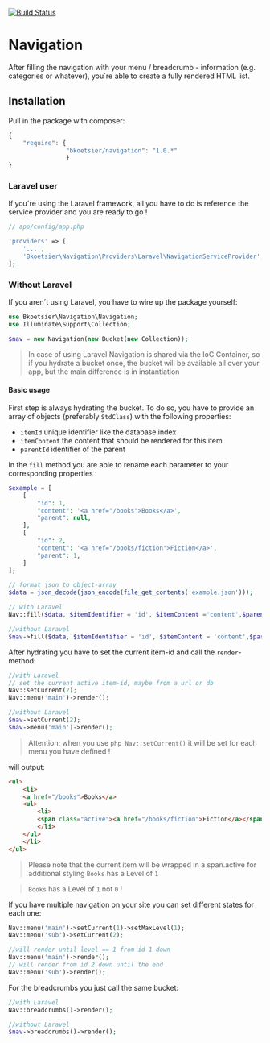 [![Build Status](https://travis-ci.org/bastiankoetsier/navigation.svg?branch=master)](https://travis-ci.org/bastiankoetsier/navigation)
# Navigation
After filling the navigation with your menu / breadcrumb - information (e.g. categories or whatever), you´re able to
create a fully rendered HTML list.

## Installation

Pull in the package with composer:
```js
{
    "require": {
                "bkoetsier/navigation": "1.0.*"
                }
}
```

### Laravel user
If you´re using the Laravel framework, all you  have to do is reference the service provider and you are ready to go !
```php
// app/config/app.php

'providers' => [
    '...',
    'Bkoetsier\Navigation\Providers\Laravel\NavigationServiceProvider',
];
```

### Without Laravel
If you aren´t using Laravel, you have to wire up the package yourself:
```php
use Bkoetsier\Navigation\Navigation;
use Illuminate\Support\Collection;

$nav = new Navigation(new Bucket(new Collection));

```

> In case of using Laravel Navigation is shared via the IoC Container, so if you hydrate a bucket once, the bucket will be available all over your app,
> but the main difference is in instantiation

#### Basic usage
First step is always hydrating the bucket. To do so, you have to provide an array of objects (preferably `StdClass`)
with the following properties:
- `itemId` unique identifier like the database index
- `itemContent` the content that should be rendered for this item
- `parentId` identifier of the parent

In the `fill` method you are able to rename each parameter to your corresponding properties :

```php
$example = [
    [
        "id": 1,
        "content": '<a href="/books">Books</a>',
        "parent": null,
    ],
    [
        "id": 2,
        "content": '<a href="/books/fiction">Fiction</a>',
        "parent": 1,
    ]
];

```

```php
// format json to object-array
$data = json_decode(json_encode(file_get_contents('example.json')));

// with Laravel
Nav::fill($data, $itemIdentifier = 'id', $itemContent ='content',$parentIdentifier = 'parent');

//without Laravel
$nav->fill($data, $itemIdentifier = 'id', $itemContent = 'content',$parentIdentifier = 'parent');
```

After hydrating you have to set the current item-id and call the `render`-method:
```php
//with Laravel
// set the current active item-id, maybe from a url or db
Nav::setCurrent(2);
Nav::menu('main')->render();

//without Laravel
$nav->setCurrent(2);
$nav->menu('main')->render();
```
> Attention: when you use ```php Nav::setCurrent()``` it will be set for each menu you have defined !

will output:
```html
<ul>
    <li>
    <a href="/books">Books</a>
    <ul>
        <li>
        <span class="active"><a href="/books/fiction">Fiction</a></span>
        </li>
    </ul>
    </li>
</ul>
```
> Please note that the current item will be wrapped in a span.active for additional styling
> `Books` has a Level of `1`

> `Books` has a Level of `1` not `0` !

If you have multiple navigation on your site you can set different states for each one:
```php
Nav::menu('main')->setCurrent(1)->setMaxLevel(1);
Nav::menu('sub')->setCurrent(2);

//will render until level == 1 from id 1 down
Nav::menu('main')->render();
// will render from id 2 down until the end
Nav::menu('sub')->render();
```
For the breadcrumbs you just call the same bucket:
```php
//with Laravel
Nav::breadcrumbs()->render();

//without Laravel
$nav->breadcrumbs()->render();
```









